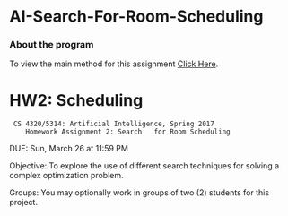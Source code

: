 AI-Search-For-Room-Scheduling
======

### About the program


To view the main method for this assignment [Click Here](https://github.com/javirivera123/AI-Search-For-Room-Scheduling/blob/master/src/com/utep/cs/Main/Main.java).

HW2: Scheduling
======

	 CS 4320/5314: Artificial Intelligence, Spring 2017
		Homework Assignment 2: Search	for	Room Scheduling

DUE: Sun,	March	26 at	11:59	PM

Objective: To explore	the	use	of different search techniques for solving a complex
optimization problem.	

Groups:	You	may	optionally	work	in	groups	of	two	(2) students	for	this	project.	
